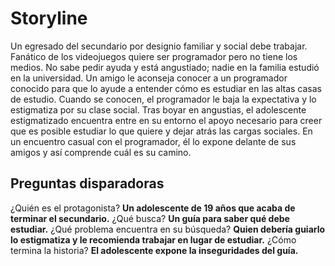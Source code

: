 # Storyline
Un egresado del secundario por designio familiar y social debe trabajar. Fanático de los videojuegos quiere ser programador pero no tiene los medios. No sabe pedir ayuda y está angustiado; nadie en la familia estudió en la universidad. Un amigo le aconseja conocer a un programador conocido para que lo ayude a entender cómo es estudiar en las altas casas de estudio. Cuando se conocen, el programador le baja la expectativa y lo estigmatiza por su clase social. Tras boyar en angustias, el adolescente estigmatizado encuentra entre en su entorno el apoyo necesario para creer que es posible estudiar lo que quiere y dejar atrás las cargas sociales. En un encuentro casual con el programador, él lo expone delante de sus amigos y así comprende cuál es su camino.

## Preguntas disparadoras
¿Quién es el protagonista? **Un adolescente de 19 años que acaba de terminar el secundario.**
¿Qué busca? **Un guía para saber qué debe estudiar.**
¿Qué problema encuentra en su búsqueda? **Quien debería guiarlo lo estigmatiza y le recomienda trabajar en lugar de estudiar.**
¿Cómo termina la historia? **El adolescente expone la inseguridades del guía.**
